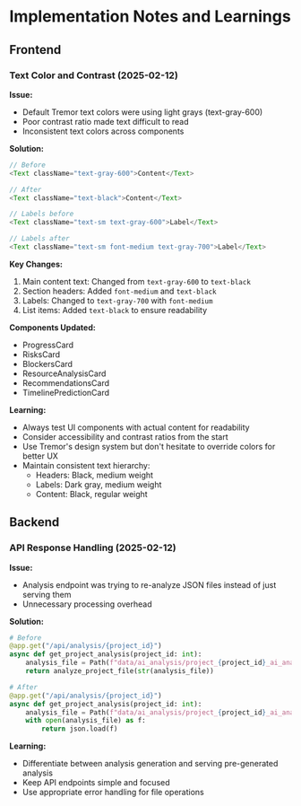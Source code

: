 # Implementation Notes and Learnings

## Frontend

### Text Color and Contrast (2025-02-12)

**Issue:**
- Default Tremor text colors were using light grays (text-gray-600)
- Poor contrast ratio made text difficult to read
- Inconsistent text colors across components

**Solution:**
```typescript
// Before
<Text className="text-gray-600">Content</Text>

// After
<Text className="text-black">Content</Text>

// Labels before
<Text className="text-sm text-gray-600">Label</Text>

// Labels after
<Text className="text-sm font-medium text-gray-700">Label</Text>
```

**Key Changes:**
1. Main content text: Changed from `text-gray-600` to `text-black`
2. Section headers: Added `font-medium` and `text-black`
3. Labels: Changed to `text-gray-700` with `font-medium`
4. List items: Added `text-black` to ensure readability

**Components Updated:**
- ProgressCard
- RisksCard
- BlockersCard
- ResourceAnalysisCard
- RecommendationsCard
- TimelinePredictionCard

**Learning:**
- Always test UI components with actual content for readability
- Consider accessibility and contrast ratios from the start
- Use Tremor's design system but don't hesitate to override colors for better UX
- Maintain consistent text hierarchy:
  - Headers: Black, medium weight
  - Labels: Dark gray, medium weight
  - Content: Black, regular weight

## Backend

### API Response Handling (2025-02-12)

**Issue:**
- Analysis endpoint was trying to re-analyze JSON files instead of just serving them
- Unnecessary processing overhead

**Solution:**
```python
# Before
@app.get("/api/analysis/{project_id}")
async def get_project_analysis(project_id: int):
    analysis_file = Path(f"data/ai_analysis/project_{project_id}_ai_analysis.json")
    return analyze_project_file(str(analysis_file))

# After
@app.get("/api/analysis/{project_id}")
async def get_project_analysis(project_id: int):
    analysis_file = Path(f"data/ai_analysis/project_{project_id}_ai_analysis.json")
    with open(analysis_file) as f:
        return json.load(f)
```

**Learning:**
- Differentiate between analysis generation and serving pre-generated analysis
- Keep API endpoints simple and focused
- Use appropriate error handling for file operations 
